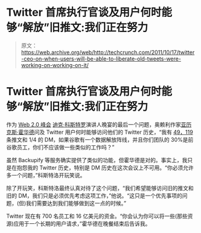 # Twitter 首席执行官谈及用户何时能够“解放”旧推文:我们正在努力

> 原文：<https://web.archive.org/web/http://techcrunch.com/2011/10/17/twitter-ceo-on-when-users-will-be-able-to-liberate-old-tweets-were-working-on-working-on-it/>

# Twitter 首席执行官谈及用户何时能够“解放”旧推文:我们正在努力

作为 [Web 2.0 峰会](https://web.archive.org/web/20230203083943/http://www.web2summit.com/web2011) [迪克·科斯特罗](https://web.archive.org/web/20230203083943/http://www.crunchbase.com/person/dick-costolo)演讲人晚宴的最后一个问题，奥赖利作家[亚历克斯·霍华德](https://web.archive.org/web/20230203083943/http://radar.oreilly.com/alexh)问及 Twitter 用户何时能够访问他们的 Twitter 历史，“我有 [49，119](https://web.archive.org/web/20230203083943/https://twitter.com/#!/digiphile) 条推文和 1/4 的 DM，如果谷歌有一个数据解放阵线，并且你们团队的 30%是前谷歌员工，你们不应该做一些类似的工作吗？”

虽然 Backupify 等服务确实提供了类似的功能，但霍华德是对的。事实上，我只是在抱怨我的 Twitter 历史，特别是 DM 历史在这次会议上不可用。“你必须允许多一个问题，”科斯特洛开玩笑说。

除了开玩笑，科斯特洛最终认真对待了这个问题，“我们希望能够访问旧的推文和旧的 DM，我们只是必须优先考虑这项工作，”他说。“这只是一个优先事项的问题，(但)我们需要达到我们能够做到这一点的时候。”

Twitter 现在有 700 名员工和 16 亿美元的资金。“你会认为你可以将一些(那些资源)应用于一个长期的用户请求，”霍华德在晚餐结束后告诉我。